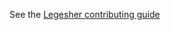 See the [Legesher contributing guide](https://github.com/legesher/legesher/blob/master/CONTRIBUTING.md)